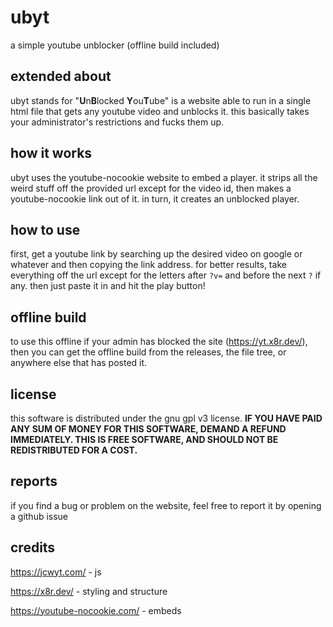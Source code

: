# ubyt
a simple youtube unblocker (offline build included)

## extended about
ubyt stands for "**U**n**B**locked **Y**ou**T**ube" is a website able to run in a single html file that gets any youtube video and unblocks it. this basically takes your administrator's restrictions and fucks them up.

## how it works
ubyt uses the youtube-nocookie website to embed a player. it strips all the weird stuff off the provided url except for the video id, then makes a youtube-nocookie link out of it. in turn, it creates an unblocked player.

## how to use
first, get a youtube link by searching up the desired video on google or whatever and then copying the link address. for better results, take everything off the url except for the letters after `?v=` and before the next `?` if any. then just paste it in and hit the play button!

## offline build
to use this offline if your admin has blocked the site (https://yt.x8r.dev/), then you can get the offline build from the releases, the file tree, or anywhere else that has posted it.

## license
this software is distributed under the gnu gpl v3 license.
 **IF YOU HAVE PAID ANY SUM OF MONEY FOR THIS SOFTWARE, DEMAND A REFUND IMMEDIATELY. THIS IS FREE SOFTWARE, AND SHOULD NOT BE REDISTRIBUTED FOR A COST.**

## reports
if you find a bug or problem on the website, feel free to report it by opening a github issue

## credits
https://jcwyt.com/ - js

https://x8r.dev/ - styling and structure

https://youtube-nocookie.com/ - embeds

